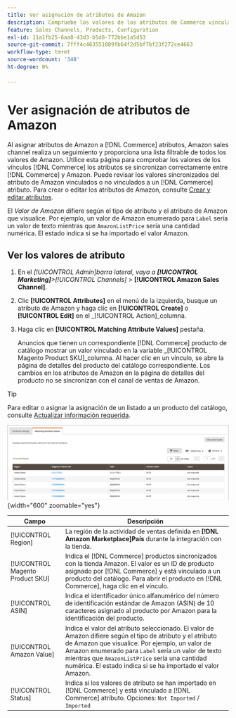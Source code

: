 ```yaml
---
title: Ver asignación de atributos de Amazon
description: Compruebe los valores de los atributos de Commerce vinculados para sincronizar correctamente entre Commerce y Amazon.
feature: Sales Channels, Products, Configuration
exl-id: 11a1fb25-6aa8-43d3-b5d8-772bbe1a5d53
source-git-commit: 7fff4c463551089fb64f2d5bf7bf23f272ce4663
workflow-type: tm+mt
source-wordcount: '348'
ht-degree: 0%

---
```


# Ver asignación de atributos de Amazon

Al asignar atributos de Amazon a [!DNL Commerce] atributos, Amazon sales channel realiza un seguimiento y proporciona una lista filtrable de todos los valores de Amazon. Utilice esta página para comprobar los valores de los vínculos [!DNL Commerce] los atributos se sincronizan correctamente entre [!DNL Commerce] y Amazon. Puede revisar los valores sincronizados del atributo de Amazon vinculados o no vinculados a un [!DNL Commerce] atributo. Para crear o editar los atributos de Amazon, consulte [Crear y editar atributos](./creating-attributes.md).

El _Valor de Amazon_ difiere según el tipo de atributo y el atributo de Amazon que visualice. Por ejemplo, un valor de Amazon enumerado para `Label` sería un valor de texto mientras que `AmazonListPrice` sería una cantidad numérica. El estado indica si se ha importado el valor Amazon.

## Ver los valores de atributo

1. En el _[!UICONTROL Admin]_barra lateral, vaya a **[!UICONTROL Marketing]**>_[!UICONTROL Channels]_ > **[!UICONTROL Amazon Sales Channel]**.

1. Clic **[!UICONTROL Attributes]** en el menú de la izquierda, busque un atributo de Amazon y haga clic en **[!UICONTROL Create]** o **[!UICONTROL Edit]** en el _[!UICONTROL Action]_columna.

1. Haga clic en **[!UICONTROL Matching Attribute Values]** pestaña.

   Anuncios que tienen un correspondiente [!DNL Commerce] producto de catálogo mostrar un valor vinculado en la variable _[!UICONTROL Magento Product SKU]_columna. Al hacer clic en un vínculo, se abre la página de detalles del producto del catálogo correspondiente. Los cambios en los atributos de Amazon en la página de detalles del producto no se sincronizan con el canal de ventas de Amazon.

>[!TIP]
>Para editar o asignar la asignación de un listado a un producto del catálogo, consulte [Actualizar información requerida](./amazon-manually-update-incomplete-listing.md).

![Ver valores de atributo](assets/amazon-managing-attribute-values.png){width="600" zoomable="yes"}

| Campo | Descripción |
|----------------------------------|----------------------------------------------------------------------------------------------------------------------------------------------------------------------------------------------------------------------------------------------------------------------------------------------------------------------------------------|
| [!UICONTROL Region] | La región de la actividad de ventas definida en **[!DNL Amazon Marketplace]País** durante la integración con la tienda. |
| [!UICONTROL Magento Product SKU] | Indica el [!DNL Commerce] productos sincronizados con la tienda Amazon. El valor es un ID de producto asignado por [!DNL Commerce] y está vinculado a un producto del catálogo. Para abrir el producto en [!DNL Commerce], haga clic en el vínculo. |
| [!UICONTROL ASIN] | Indica el identificador único alfanumérico del número de identificación estándar de Amazon (ASIN) de 10 caracteres asignado al producto por Amazon para la identificación del producto. |
| [!UICONTROL Amazon Value] | Indica el valor del atributo seleccionado. El valor de Amazon difiere según el tipo de atributo y el atributo de Amazon que visualice. Por ejemplo, un valor de Amazon enumerado para `Label` sería un valor de texto mientras que `AmazonListPrice` sería una cantidad numérica. El estado indica si se ha importado el valor Amazon. |
| [!UICONTROL Status] | Indica si los valores de atributo se han importado en [!DNL Commerce] y está vinculado a [!DNL Commerce] atributo. Opciones: `Not Imported` / `Imported` |
